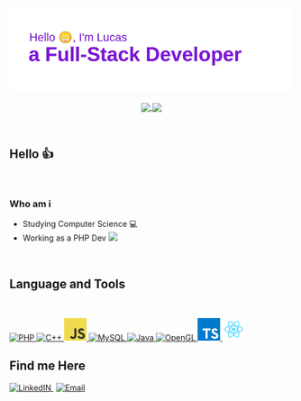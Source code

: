 <p align="center">
  <a href="#">
    <img style=" align="center" width="" src="header.png" />
  </a>
</p>

<p align="center">
  <a href="https://github.com/lucassdmp">
    <img
      align="center"
      height="150"
      src="https://github-readme-stats.vercel.app/api/top-langs/?username=lucassdmp&card_width=150&layout=compact&theme=midnight-purple"
    />
  </a>
  <a href="https://github.com/anuraghazra/github-readme-stats">
    <img
      align="center"
      height="150"
      src="https://github-readme-stats.vercel.app/api?username=lucassdmp&theme=midnight-purple&include_all_commits=true&rank_icon=github&show_icons=true&hide=stars,issues"
    />
  </a>
</p>

<br/>



## Hello 👍
<br/>

### Who am i
 - Studying Computer Science 💻
 - Working as a PHP Dev <img src="https://upload.wikimedia.org/wikipedia/commons/thumb/2/27/PHP-logo.svg/2560px-PHP-logo.svg.png" width="25px">

 <br/>

 ## Language and Tools

<br/>

<p align="left">
<a href="https://www.php.net/manual/pt_BR/" target="_blank">
    <img
      src="https://cdn-icons-png.flaticon.com/512/5968/5968332.png"
      alt="PHP"
      width="40"
      height="40"
    />
  </a>
  <a href="#" target="_blank">
    <img
      src="https://cdn-icons-png.flaticon.com/512/6132/6132222.png"
      alt="C++"
      width="40"
      height="40"
    />
  </a>
  <a href="#" target="_blank">
    <img
      src="https://raw.githubusercontent.com/github/explore/80688e429a7d4ef2fca1e82350fe8e3517d3494d/topics/javascript/javascript.png"
      alt="Javascript"
      width="40"
      height="40"
    />
  </a>
  <a href="https://www.mysql.com" target="_blank">
    <img
      src="https://cdn-icons-png.flaticon.com/512/5968/5968313.png"
      alt="MySQL"
      width="40"
      height="40"
    />
  </a>
  <a href="https://www.java.com/pt-BR/" target="_blank">
    <img
      src="https://cdn-icons-png.flaticon.com/512/5968/5968282.png"
      alt="Java"
      width="40"
      height="40"
    />
  </a>
  <a href="https://www.opengl.org/" target="_blank">
    <img
      src="https://upload.wikimedia.org/wikipedia/commons/e/e9/Opengl-logo.svg"
      alt="OpenGL"
      width="40"
      height="40"
    />
  </a>
  <a href="https://www.typescriptlang.org/" target="_blank">
    <img
      src="https://raw.githubusercontent.com/github/explore/80688e429a7d4ef2fca1e82350fe8e3517d3494d/topics/typescript/typescript.png"
      alt="Typescript"
      width="40"
      height="40"
    />
  </a>
  <a href="https://reactjs.org/" target="_blank">
    <img
      src="https://raw.githubusercontent.com/github/explore/80688e429a7d4ef2fca1e82350fe8e3517d3494d/topics/react/react.png"
      alt="React"
      width="40"
      height="40"
    />
  </a>
</p>

## Find me Here

<p align="left">
    <a href="https://www.linkedin.com/in/lucassdmp/" target="_blank">
        <img
        src="https://cdn-icons-png.flaticon.com/512/174/174857.png"
        alt="LinkedIN"
        width="40"
        height="40"
        />
    </a>
    <a style="margin-left: 5px;"  href="mailto:lucassdmp01@gmail.com" target="_blank">
        <img src="https://cdn-icons-png.flaticon.com/512/542/542638.png"
        alt="Email"
        width="40"
        height="40"/>
    </a>
</p>

